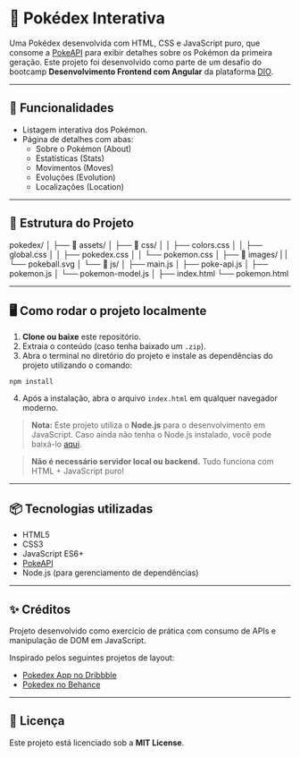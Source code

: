 # 📘 Pokédex Interativa

Uma Pokédex desenvolvida com HTML, CSS e JavaScript puro, que consome a [PokeAPI](https://pokeapi.co/) para exibir detalhes sobre os Pokémon da primeira geração. Este projeto foi desenvolvido como parte de um desafio do bootcamp **Desenvolvimento Frontend com Angular** da plataforma [DIO](https://www.dio.me/).

---

## 🚀 Funcionalidades

- Listagem interativa dos Pokémon.
- Página de detalhes com abas:
  - Sobre o Pokémon (About)
  - Estatísticas (Stats)
  - Movimentos (Moves)
  - Evoluções (Evolution)
  - Localizações (Location)

---

## 🧱 Estrutura do Projeto

pokedex/
│
├── 📁 assets/
│   ├── 📁 css/
│   │   ├── colors.css
│   │   ├── global.css
│   │   ├── pokedex.css
│   │   └── pokemon.css
│   ├── 📁 images/
|   |   └── pokeball.svg
│   └── 📁 js/
│       ├── main.js
│       ├── poke-api.js
│       ├── pokemon.js
│       └── pokemon-model.js
│
├── index.html
└── pokemon.html

---

## 🖥 Como rodar o projeto localmente

1. **Clone ou baixe** este repositório.
2. Extraia o conteúdo (caso tenha baixado um `.zip`).
3. Abra o terminal no diretório do projeto e instale as dependências do projeto utilizando o comando:
```
npm install
```
4. Após a instalação, abra o arquivo `index.html` em qualquer navegador moderno.

> **Nota:** Este projeto utiliza o **Node.js** para o desenvolvimento em JavaScript. Caso ainda não tenha o Node.js instalado, você pode baixá-lo [aqui](https://nodejs.org/).

> **Não é necessário servidor local ou backend.** Tudo funciona com HTML + JavaScript puro!

---

## 📦 Tecnologias utilizadas

- HTML5
- CSS3
- JavaScript ES6+
- [PokeAPI](https://pokeapi.co/)
- Node.js (para gerenciamento de dependências)

---

## ✨ Créditos

Projeto desenvolvido como exercício de prática com consumo de APIs e manipulação de DOM em JavaScript.

Inspirado pelos seguintes projetos de layout:

- [Pokedex App no Dribbble](https://dribbble.com/shots/6540871-Pokedex-App)
- [Pokedex no Behance](https://www.behance.net/gallery/155301139/Daily-UI-Pokdex?tracking_source=search_projects|pokedex&l=3)

---

## 📄 Licença

Este projeto está licenciado sob a **MIT License**.
